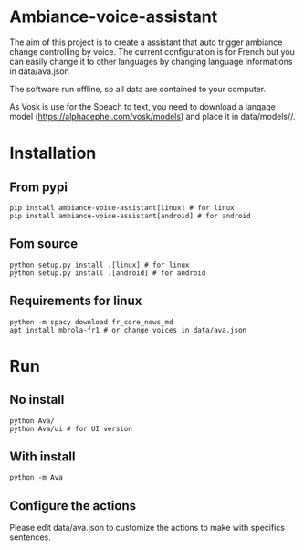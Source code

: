 # Ambiance-voice-assistant
The aim of this project is to create a assistant that auto trigger ambiance change controlling by voice.
The current configuration is for French but you can easily change it to other
languages by changing language informations in data/ava.json

The software run offline, so all data are contained to your computer.


As Vosk is use for the Speach to text, you need to download a langage model (https://alphacephei.com/vosk/models) and place it in data/models/<language>/.


# Installation

## From pypi

```
pip install ambiance-voice-assistant[linux] # for linux
pip install ambiance-voice-assistant[android] # for android
```

## Fom source

```
python setup.py install .[linux] # for linux
python setup.py install .[android] # for android
```

## Requirements for linux

```
python -m spacy download fr_core_news_md
apt install mbrola-fr1 # or change voices in data/ava.json
```


# Run
## No install

```
python Ava/
python Ava/ui # for UI version
```

## With install
```
python -m Ava
```

## Configure the actions

Please edit data/ava.json to customize the actions to make with specifics sentences.